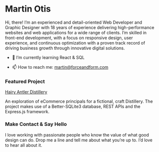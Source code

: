 # Martin Otis

Hi, there! I’m an experienced and detail-oriented Web Developer and Graphic Designer with 18 years of experience delivering high-performance websites and web applications for a wide range of clients. I’m skilled in front-end development, with a focus on responsive design, user experience, and continuous optimization with a proven track record of driving business growth through innovative digital solutions.

- 🌱 I’m currently learning React & SQL

- 📫 How to reach me: martin@forceandform.com

### Featured Project

[Hairy Antler Distillery](https://github.com/onyudo/hairy-antler-distillery)

An exploration of eCommerce principals for a fictional, craft Distillery. The project makes use of a Better-SQLite3 database, REST APIs and the Express.js framework.

### Make Contact & Say Hello

I love working with passionate people who know the value of what good design can do. Drop me a line and tell me about what you’re up to. I’d love to hear all about it.